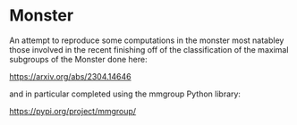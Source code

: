 # Monster
An attempt to reproduce some computations in the monster most natabley those involved in the recent finishing off of the classification of the maximal subgroups of the Monster done here: 

https://arxiv.org/abs/2304.14646

and in particular completed using the mmgroup Python library:

https://pypi.org/project/mmgroup/
